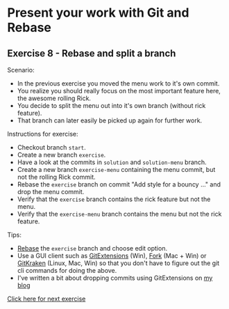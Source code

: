 # Present your work with Git and Rebase

## Exercise 8 - Rebase and split a branch

Scenario:

- In the previous exercise you moved the menu work to it's own commit.
- You realize you should really focus on the most important feature here, the awesome rolling Rick.
- You decide to split the menu out into it's own branch (without rick feature).
- That branch can later easily be picked up again for further work.

Instructions for exercise:

- Checkout branch `start`.
- Create a new branch `exercise`.
- Have a look at the commits in `solution` and `solution-menu` branch.
- Create a new branch `exercise-menu` containing the menu commit, but not the rolling Rick commit. 
- Rebase the `exercise` branch on commit "Add style for a bouncy ..." and drop the menu commit.
- Verify that the `exercise` branch contains the rick feature but not the menu.
- Verify that the `exercise-menu` branch contains the menu but not the rick feature.

Tips:

- [Rebase](https://git-scm.com/docs/rebase) the `exercise` branch and choose edit option.
- Use a GUI client such as [GitExtensions](http://gitextensions.github.io/) (Win), [Fork](https://git-fork.com/) (Mac + Win) or [GitKraken](https://www.gitkraken.com/) (Linux, Mac, Win) so that you don't have to figure out the git cli commands for doing the above.
- I've written a bit about dropping commits using GitExtensions on [my blog](https://blomholm.no/posts/how-i-git-it-basic-rebase/#drop-a-commit)

[Click here for next exercise](https://github.com/kraftlauget/git-ws-9)
